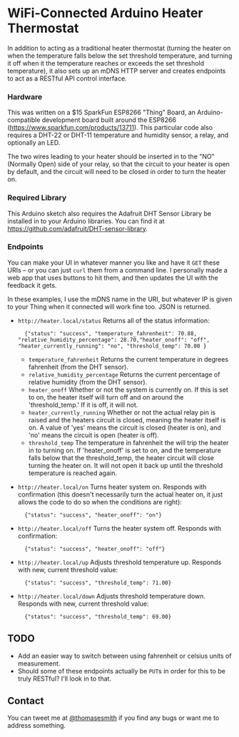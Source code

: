 # WiFi-Connected Arduino Heater Thermostat
In addition to acting as a traditional heater thermostat (turning the heater on when the temperature falls below the set threshold temperature, and turning it off when it the temperature reaches or exceeds the set threshold temperature), it also sets up an mDNS HTTP server and creates endpoints to act as a RESTful API control interface.

### Hardware
This was written on a $15 SparkFun ESP8266 "Thing" Board, an Arduino-compatible development board built around the ESP8266 (https://www.sparkfun.com/products/13711). This particular code also requires a DHT-22 or DHT-11 temperature and humidity sensor, a relay, and optionally an LED.

The two wires leading to your heater should be inserted in to the "NO" (Normally Open) side of your relay, so that the circuit to your heater is open by default, and the circuit will need to be closed in order to turn the heater on. 

### Required Library
This Arduino sketch also requires the Adafruit DHT Sensor Library be installed in to your Arduino libraries. You can find it at https://github.com/adafruit/DHT-sensor-library.

### Endpoints
You can make your UI in whatever manner you like and have it `GET` these URIs – or you can just `curl` them from a command line. I personally made a web app that uses buttons to hit them, and then updates the UI with the feedback it gets.

In these examples, I use the mDNS name in the URI, but whatever IP is given to your Thing when it connected will work fine too. JSON is returned.

* `http://heater.local/status`   Returns all of the status information:

        {"status": "success", "temperature_fahrenheit": 70.88, "relative_humidity_percentage": 28.70,"heater_onoff": "off", "heater_currently_running": "no", "threshold_temp": 70.00 }
	* `temperature_fahrenheit` Returns the current temperature in degrees fahrenheit (from the DHT sensor).
	* `relative_humidity_percentage` Returns the current percentage of relative humidity (from the DHT sensor). 
	* `heater_onoff` Whether or not the system is currently on. If this is set to on, the heater itself will turn off and on around the 'threshold_temp.' If it is off, it will not.
	* `heater_currently_running` Whether or not the actual relay pin is raised and the heaters circuit is closed, meaning the heater itself is on. A value of 'yes' means the circuit is closed (heater is on), and 'no' means the circuit is open (heater is off).
 	* `threshold_temp` The temperature in fahrenheit the will trip the heater in to turning on. If 'heater_onoff' is set to on, and the temperature falls below that the threshold_temp, the heater circuit will close turning the heater on. It will not open it back up until the threshold temperature is reached again.
   

* `http://heater.local/on`       Turns heater system on. Responds with confirmation (this doesn't necessarily turn the actual heater on, it just allows the code to do so when the conditions are right):

        {"status": "success", "heater_onoff": "on"}

* `http://heater.local/off`      Turns the heater system off. Responds with confirmation:

        {"status": "success", "heater_onoff": "off"}

* `http://heater.local/up`       Adjusts threshold temperature up. Responds with new, current threshold value:

        {"status": "success", "threshold_temp": 71.00}

* `http://heater.local/down`     Adjusts threshold temperature down. Responds with new, current threshold value:

        {"status": "success", "threshold_temp": 69.00} 

## TODO
* Add an easier way to switch between using fahrenheit or celsius units of measurement. 
* Should some of these endpoints actually be `PUT`s in order for this to be truly RESTful? I'll look in to that.

## Contact
You can tweet me at [@thomasesmith](http://twitter.com/thomasesmith) if you find any bugs or want me to address something. 
